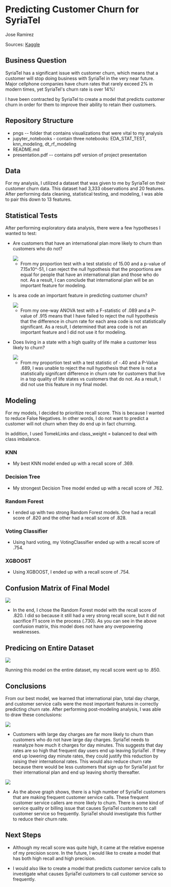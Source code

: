 # Predicting Customer Churn for SyriaTel

Jose Ramirez

Sources: [Kaggle](https://www.kaggle.com/becksddf/churn-in-telecoms-dataset?select=bigml_59c28831336c6604c800002a.csv)

## Business Question

SyriaTel has a significant issue with customer churn, which means that a customer will stop doing business with SyriaTel in the very near future. Major cellphone companies have churn rates that rarely exceed 2% in modern times, yet SyriaTel's churn rate is over 14%! 

I have been contracted by SyriaTel to create a model that predicts customer churn in order for them to improve their ability to retain their customers.

## Repository Structure
* pngs -- folder that contains visualizations that were vital to my analysis
* jupyter_notebooks - contain three notebooks: EDA_STAT_TEST, knn_modeling, dt_rf_modeling
* README.md
* presentation.pdf -- contains pdf version of project presentation

## Data

For my analysis, I utilized a dataset that was given to me by SyriaTel on their customer churn data. This dataset had 3,333 observations and 20 features. After performing data cleaning, statistical testing, and modeling, I was able to pair this down to 13 features.

## Statistical Tests

After performing exploratory data analysis, there were a few hypotheses I wanted to test:

* Are customers that have an international plan more likely to churn than customers who do not?

	<img src="https://raw.githubusercontent.com/Sonora27/syriatel_churn_classification_analysis/master/pngs/Churn%20Rate%20by%20International%20Plan.png">

	* From my proportion test with a test statistic of 15.00 and a p-value of 7.15x10^-51, I can reject the null hypothesis that the proportions are equal for people that have an international plan and those who do not. As a result, I can conclude that international plan will be an important feature for modeling.

* Is area code an important feature in predicting customer churn?

	<img src="https://raw.githubusercontent.com/Sonora27/syriatel_churn_classification_analysis/master/pngs/Churn%20Rate%20by%20Area%20Code.png">

	* From my one-way ANOVA test with a F-statistic of .089 and a P-value of .915 means that I have failed to reject the null hypothesis that the difference in churn rate for each area code is not statistically significant. As a result, I determined that area code is not an important feature and I did not use it for modeling.

* Does living in a state with a high quality of life make a customer less likely to churn?

	<img src="https://raw.githubusercontent.com/Sonora27/syriatel_churn_classification_analysis/master/pngs/Churn%20Rate%20by%20Quality%20of%20Life.png">


	* From my proportion test with a test statistic of -.40 and a P-Value .689, I was unable to reject the null hypothesis that there is not a statistically signifcant difference in churn rate for customers that live in a top quality of life states vs customers that do not. As a result, I did not use this feature in my final model.

## Modeling

For my models, I decided to prioritize recall score. This is because I wanted to reduce False Negatives. In other words, I do not want to predict a customer will not churn when they do end up in fact churning. 

In addition, I used TomekLinks and class_weight = balanced to deal with class imbalance.

### KNN
* My best KNN model ended up with a recall score of .369.

### Decision Tree
* My strongest Decision Tree model ended up with a recall score of .762.

### Random Forest
* I ended up with two strong Random Forest models. One had a recall score of .820 and the other had a recall score of .828. 

### Voting Classifier
* Using hard voting, my VotingClassifier ended up with a recall score of .754.

### XGBOOST
* Using XGBOOST, I ended up with a recall score of .754.

## Confusion Matrix of Final Model

<img src="https://raw.githubusercontent.com/Sonora27/syriatel_churn_classification_analysis/master/pngs/Churn%20Confusion%20Matrix.png">

* In the end, I chose the Random Forest model with the  recall score of .820. I did so because it still had a very strong recall score, but it did not sacrifice F1 score in the process (.730). As you can see in the above confusion matrix, this model does not have any overpowering weaknesses.

## Predicing on Entire Dataset

<img src="https://raw.githubusercontent.com/Sonora27/syriatel_churn_classification_analysis/master/pngs/Churn%20Confusion%20Matrix%20Entire%20Dataset.png">

Running this model on the entire dataset, my recall score went up to .850.

## Conclusions

From our best model, we learned that international plan, total day charge, and customer service calls were the most important features in correctly predicting churn rate. After performing post-modeling analysis, I was able to draw these conclusions:

<img src="https://raw.githubusercontent.com/Sonora27/syriatel_churn_classification_analysis/master/pngs/Churn%20Rate%20by%20Day%20Charge%20Amount.png">

* Customers with large day charges are far more likely to churn than customers who do not have large day charges. SyriaTel needs to reanalyze how much it charges for day minutes. This suggests that day rates are so high that frequent day users end up leaving SyriaTel .  If they end up lowering day minute rates, they could justify this reduction by raising their international rates. This would also reduce churn rate because there would be less customers that sign up for SyriaTel just for their international plan and end up leaving shortly thereafter.


<img src="https://raw.githubusercontent.com/Sonora27/syriatel_churn_classification_analysis/master/pngs/Frequency%20of%20Customer%20Service%20Calls.png">

* As the above graph shows, there is a high number of SyriaTel customers that are making frequent customer service calls. These frequent customer service callers are more likely to churn. There is some kind of service quality or billing issue that causes SyriaTel customers to call customer service so frequently. SyriaTel should investigate this further to reduce their churn rate.

## Next Steps

* Although my recall score was quite high, it came at the relative expense of my precision score. In the future, I would like to create a model that has both high recall and high precision.

* I would also like to create a model that predicts customer service calls to investigate what causes SyriaTel customers to call customer service so frequently.




